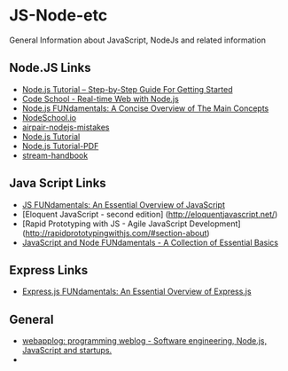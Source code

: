 # JS-Node-etc
General Information about JavaScript, NodeJs and related information

## Node.JS Links
- [Node.js Tutorial – Step-by-Step Guide For Getting Started](https://www.airpair.com/javascript/node-js-tutorial)
- [Code School - Real-time Web with Node.js](https://www.codeschool.com/courses/real-time-web-with-node-js)
- [Node.js FUNdamentals: A Concise Overview of The Main Concepts](http://webapplog.com/node-js-fundamentals-a-concise-overview-of-the-main-concepts/)
- [NodeSchool.io](http://nodeschool.io/)
- [airpair-nodejs-mistakes](https://github.com/alessioalex/airpair-nodejs-mistakes)
- [Node.js Tutorial](http://www.tutorialspoint.com/nodejs/)
- [Node.js Tutorial-PDF](http://www.tutorialspoint.com/nodejs/nodejs_tutorial.pdf)
- [stream-handbook](https://github.com/substack/stream-handbook)

## Java Script Links
- [JS FUNdamentals: An Essential Overview of JavaScript](http://webapplog.com/js-fundamentals/)
- [Eloquent JavaScript - second edition] (http://eloquentjavascript.net/)
- [Rapid Prototyping with JS - Agile JavaScript Development] (http://rapidprototypingwithjs.com/#section-about)
- [JavaScript and Node FUNdamentals - A Collection of Essential Basics](https://leanpub.com/jsfun)

## Express Links
- [Express.js FUNdamentals: An Essential Overview of Express.js](http://webapplog.com/express-js-fundamentals/) 

## General
- [webapplog: programming weblog - Software engineering, Node.js, JavaScript and startups.](http://webapplog.com/) 
- 
